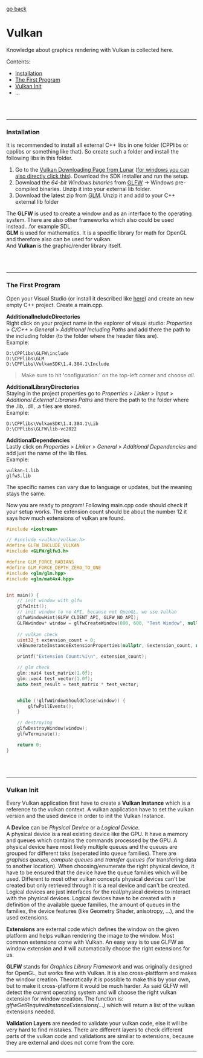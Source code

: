 [go back](../../../README.md)

# Vulkan

Knowledge about graphics rendering with Vulkan is collected here.



Contents:
- [Installation](#installation)
- [The First Program](#the-first-program)
- [Vulkan Init](#vulkan-init)
- ...





<br><br>

---
### Installation

It is recommended to install all external C++ libs in one folder (CPPlibs or cpplibs or something like that). So create such a folder and install the following libs in this folder.

1. Go to the [Vulkan Downloading Page from Lunar](https://vulkan.lunarg.com/) ([for windows you can also directly click this](https://vulkan.lunarg.com/sdk/home#windows)). Download the SDK installer and run the setup. 
2. Download the *64-bit Windows binaries* from [GLFW](https://www.glfw.org/download.html) -> Windows pre-compiled binaries. Unzip it into your external lib folder.
3. Download the latest zip from [GLM](https://github.com/g-truc/glm/releases/tag/1.0.1). Unzip it and add to your C++ external lib folder



The **GLFW** is used to create a window and as an interface to the operating system. There are also other frameworks which also could be used instead...for example SDL.<br>**GLM** is used for mathematics. It is a specific library for math for OpenGL and therefore also can be used for vulkan.<br>And **Vulkan** is the graphic/render library itself.

<br><br>

---

### The First Program

Open your Visual Studio (or install it described like [here](../README.md#vs_)) and create an new empty C++ project. Create a main.cpp.

**AdditionalIncludeDirectories**<br>Right click on your project name in the explorer of visual studio: *Properties* \> *C/C++* \> *General* \> *Additional Including Paths* and add there the path to the including folder (to the folder where the header files are). <br>Example:

``````
D:\CPPlibs\GLFW\include
D:\CPPlibs\GLM
D:\CPPlibs\VulkanSDK\1.4.304.1\Include
``````



> Make sure to hit 'configuration:' on the top-left corner and choose *all*.



**AdditionalLibraryDirectories**<br>Staying in the project properties go to *Properties* \> *Linker* \> *Input* \> *Additional External Libraries Paths* and there the path to the folder where the .lib, .dll, .a files are stored.<br>Example:

``````
D:\CPPlibs\VulkanSDK\1.4.304.1\Lib
D:\CPPlibs\GLFW\lib-vc2022
``````



**AdditionalDependencies**<br>Lastly click on *Properties* \> *Linker* \> *General* \> *Additional Dependencies* and add just the name of the lib files.<br>Example:

``````
vulkan-1.lib
glfw3.lib
``````



The specific names can vary due to language or updates, but the meaning stays the same.

Now you are ready to program! Following main.cpp code should check if your setup works. The extension count should be about the number 12 it says how much extensions of vulkan are found.



````c++
#include <iostream>

// #include <vulkan/vulkan.h>
#define GLFW_INCLUDE_VULKAN
#include <GLFW/glfw3.h>

#define GLM_FORCE_RADIANS
#define GLM_FORCE_DEPTH_ZERO_TO_ONE
#include <glm/glm.hpp>
#include <glm/mat4x4.hpp>


int main() {
	// init window with glfw
	glfwInit();
	// init window to no API, because not OpenGL, we use Vulkan
	glfwWindowHint(GLFW_CLIENT_API, GLFW_NO_API);
	GLFWwindow* window = glfwCreateWindow(800, 600, "Test Window", nullptr, nullptr);
	
	// vulkan check
	uint32_t extension_count = 0;
	vkEnumerateInstanceExtensionProperties(nullptr, &extension_count, nullptr);

	printf("Extension Count:%i\n", extension_count);

	// glm check
	glm::mat4 test_matrix(1.0f);
	glm::vec4 test_vector(1.0f);
	auto test_result = test_matrix * test_vector;


	while (!glfwWindowShouldClose(window)) {
		glfwPollEvents();
	}

	// destroying
	glfwDestroyWindow(window);
	glfwTerminate();

	return 0;
}
````

<br><br>

---

### Vulkan Init

Every Vulkan application first have to create a **Vulkan Instance** which is a reference to the vulkan context. A vulkan application have to set the vulkan version and the used device in order to init the Vulkan Instance.

A **Device** can be *Physical Device* or a *Logical Device*. <br>A physical device is a real existing device like the GPU. It have a memory and queues which contains the commands processed by the GPU. A physical device have most likely multiple queues and the queues are grouped for different taks (seperated into queue families). There are *graphics queues*, *compute queues* and *transfer queues* (for transfering data to another location). When choosing/enumerate the right physical device, it have to be ensured that the device have the queue families which will be used. Different to most other vulkan concepts physical devices can't be created but only retrieved through it is a real device and can't be created.<br>Logical devices are just interfaces for the real/physical devices to interact with the physical devices. Logical devices have to be created with a definition of the available queue families, the amount of queues in the families, the device features (like Geometry Shader, anisotropy, ...), and the used extensions.

**Extensions** are external code which defines the window on the given platform and helps vulkan rendering the image to the window. Most common extensions come with Vulkan. An easy way is to use GLFW as window extension and it will automatically choose the right extensions for us.

**GLFW** stands for *Graphics Library Framework* and was originally designed for OpenGL, but works fine with Vulkan. It is also cross-plattform and makes the window creation. Theoratically it is possible to make this by your own, but to make it cross-platform it would be much harder. As said GLFW will detect the current operating system and will choose the right vulkan extension for window creation. The function is: *glfwGetRequiredInstanceExtensions(...)* which will return a list of the vulkan extensions needed.

**Validation Layers** are needed to validate your vulkan code, else it will be very hard to find mistakes. There are different layers to check different parts of the vulkan code and validations are similiar to extensions, because they are external and does not come from the core.





---







